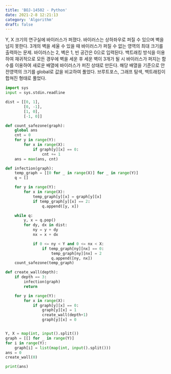 ```yaml
---
title: 'BOJ-14502 - Python'
date: 2021-2-8 12:21:13
category: 'Algorithm'
draft: false
---
```

Y, X 크기의 연구실에 바이러스가 퍼졌다. 바이러스는 상하좌우로 퍼질 수 있으며 벽을 넘지 못한다. 3개의 벽을 세울 수 있을 때 바이러스가 퍼질 수 없는 영역의 최대 크기를 출력하는 문제. 바이러스는 2, 벽은 1, 빈 공간은 0으로 입력된다. 백트래킹 방식을 이용하여 재귀적으로 모든 경우에 벽을 세운 후 세운 벽이 3개가 될 시 바이러스가 퍼지는 함수를 이용하여 새로운 배열에 바이러스가 퍼진 상태로 만든다. 해당 배열을 기준으로 안전영역의 크기를 global로 값을 비교하여 풀었다. 브루트포스, 그래프 탐색, 백트래킹이 합쳐진 형태로 풀었다.
```python
import sys
input = sys.stdin.readline

dist = [[0, 1],
        [0, -1],
        [1, 0],
        [-1, 0]]

def count_safezone(graph):
    global ans
    cnt = 0
    for y in range(Y):
        for x in range(X):
            if graph[y][x] == 0:
                cnt += 1
    ans = max(ans, cnt)

def infection(graph):
    temp_graph = [[0 for _ in range(X)] for _ in range(Y)]
    q = []

    for y in range(Y):
        for x in range(X):
            temp_graph[y][x] = graph[y][x]
            if temp_graph[y][x] == 2:
                q.append([y, x])

    while q:
        y, x = q.pop()
        for dy, dx in dist:
            ny = y + dy
            nx = x + dx

            if 0 <= ny < Y and 0 <= nx < X:
                if temp_graph[ny][nx] == 0:
                    temp_graph[ny][nx] = 2
                    q.append([ny, nx])
    count_safezone(temp_graph)

def create_wall(depth):
    if depth == 3:
        infection(graph)
        return

    for y in range(Y):
        for x in range(X):
            if graph[y][x] == 0:
                graph[y][x] = 1
                create_wall(depth+1)
                graph[y][x] = 0


Y, X = map(int, input().split())
graph = [[] for _ in range(Y)]
for i in range(Y):
    graph[i] = list(map(int, input().split()))
ans = 0
create_wall(0)

print(ans)

```